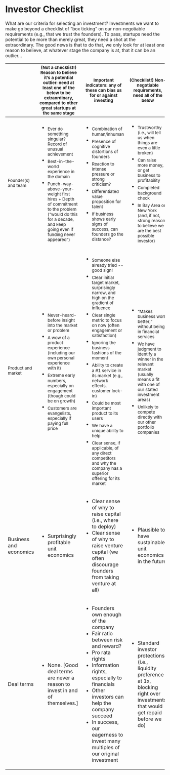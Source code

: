 Investor Checklist
========

What are our criteria for selecting an investment? Investments we want to make go beyond a checklist of “box ticking” on our non-negotiable requirements (e.g., that we trust the founders). To pass, startups need the potential to be more than merely great, they need a shot at the extraordinary. The good news is that to do that, we only look for at least one reason to believe, at whatever stage the company is at, that it can be an outlier...

||<sub>(Not a checklist!)  Reason to believe it’s a potential outlier: need at least one of the below to be extraordinary, compared to other great startups at the same stage</sub>|<sub>Important indicators: any of these can bias us for or against investing</sub>|<sub>(Checklist!) Non-negotiable requirements, need all of the below</sub>|
|---|---|---|---|
|<sub>Founder(s) and team</sub>|<ul><li><sub>Ever do something singular? Record of unusual achievement</sub></li> <li><sub>Best-in-the-world experience in the domain</sub></li> <li><sub>Punch-way-above-your-weight first hires + Depth of commitment to the problem (“would do this for a decade, and keep going even if funding never appeared”)</sub></li></ul>|<ul><li><sub>Combination of human/inhuman</sub></li> <li><sub>Presence of cognitive distortions of founders</sub></li> <li><sub>Reaction to intense pressure or strong criticism?</sub></li> <li><sub>Differentiated value proposition for talent</sub></li> <li><sub>If business shows early signs of success, can founders go the distance?</sub></li></ul>|<ul><li><sub>Trustworthy (i.e., will tell us when things are even a little broken)</sub></li> <li><sub>Can raise more money, or get business to profitability</sub></li> <li><sub>Completed background check</sub></li> <li><sub>In Bay Area or New York (and, if not, strong reason to believe we are the best possible investor)</sub></li></ul>|
|<sub>Product and market</sub>|<ul><li><sub>Never-heard-before insight into the market or problem</sub></li> <li><sub>A wow of a product experience (including our own personal experience with it)</sub></li> <li><sub>Extreme early numbers, especially on engagement (though could be on growth)</sub></li> <li><sub>Customers are evangelists, especially if paying full price</sub></li></ul>|<ul><li><sub>Someone else already tried -- good sign!</sub></li> <li><sub>Clear initial target market, surprisingly narrow, and high on the gradient of influence</sub></li> <li><sub>Clear single metric to focus on now (often engagement or satisfaction)</sub></li> <li><sub>Ignoring the business fashions of the moment</sub></li> <li><sub>Ability to create a #1 service in its market (e.g., network effects, customer lock-in)</sub></li> <li><sub>Could be most important product to its users</sub></li> <li><sub>We have a unique ability to help</sub></li> <li><sub>Clear sense, if applicable, of any direct competitors and why the company has a superior offering for its market</sub></li></ul>|<ul><li><sub>“Makes business work better,” without being in financial services</sub></li> <li><sub>We have judgment to identify a winner in the relevant market (usually means a fit with one of our stated investment areas)</sub></li> <li><sub>Unlikely to compete directly with our other portfolio companies</sub></li></ul>|
|Business and economics|<ul><li>Surprisingly profitable unit economics</li></ul>|<ul><li>Clear sense of why to raise capital (i.e., where to deploy)</li> <li>Clear sense of why to raise venture capital (we often discourage founders from taking venture at all)</li></ul>|<ul><li>Plausible to have sustainable unit economics in the future</li></ul>|
|Deal terms|<ul><li>None. [Good deal terms are never a reason to invest in and of themselves.]</li></ul>|<ul><li>Founders own enough of the company</li> <li>Fair ratio between risk and reward?</li> <li>Pro rata rights</li> <li>Information rights, especially to financials</li> <li>Other investors can help the company succeed</li> <li>In success, our eagerness to invest many multiples of our original investment</li></ul>|<ul><li>Standard investor protections (i.e., liquidity preference at 1x, blocking right over investments that would get repaid before we do)</li></ul>|

